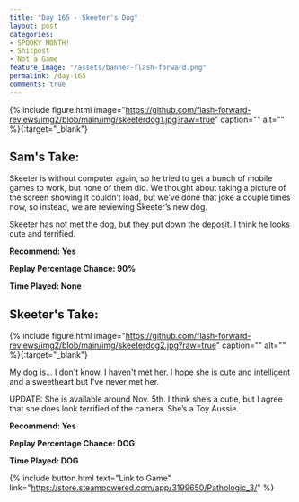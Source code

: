 ```yaml
---
title: "Day 165 - Skeeter's Dog"
layout: post
categories:
- SPOOKY MONTH!
- Shitpost
- Not a Game
feature_image: "/assets/banner-flash-forward.png"
permalink: /day-165
comments: true
---
```


{% include figure.html image="https://github.com/flash-forward-reviews/img2/blob/main/img/skeeterdog1.jpg?raw=true" caption="" alt="" %}{:target="_blank"}

## Sam's Take:

Skeeter is without computer again, so he tried to get a bunch of mobile games to work, but none of them did. We thought about taking a picture of the screen showing it couldn’t load, but we’ve done that joke a couple times now, so instead, we are reviewing Skeeter’s new dog.

Skeeter has not met the dog, but they put down the deposit. I think he looks cute and terrified.

**Recommend: Yes**

**Replay Percentage Chance: 90%**

**Time Played: None**

## Skeeter's Take:

{% include figure.html image="https://github.com/flash-forward-reviews/img2/blob/main/img/skeeterdog2.jpg?raw=true" caption="" alt="" %}{:target="_blank"}

My dog is... I don't know. I haven't met her. I hope she is cute and intelligent and a sweetheart but I've never met her.

UPDATE: She is available around Nov. 5th. I think she’s a cutie, but I agree that she does look terrified of the camera. She’s a Toy Aussie. 

**Recommend: Yes** 

**Replay Percentage Chance: DOG**

**Time Played: DOG**

{% include button.html text="Link to Game" link="https://store.steampowered.com/app/3199650/Pathologic_3/" %}